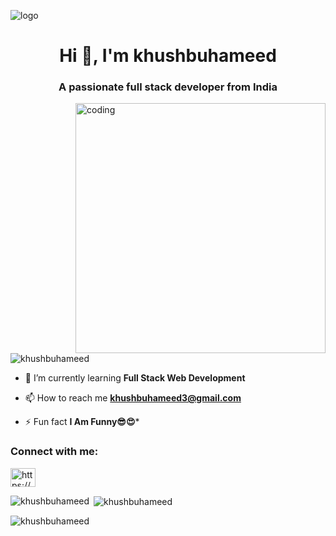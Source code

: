 ![logo](https://www.canva.com/design/DAGCgoUjerQ/CHws6t3FN0vub6N8oR0E5g/view?utm_content=DAGCgoUjerQ&utm_campaign=designshare&utm_medium=link&utm_source=editor)

<h1 align="center">Hi 👋, I'm khushbuhameed</h1>
<h3 align="center">A passionate full stack developer from India</h3>
<img align = "right" alt ="coding" width="400" src="https://images.lemonly.com/wp-content/uploads/2018/08/07150313/Homebase_Thumb_v01.gif">

<p align="left"> <img src="https://komarev.com/ghpvc/?username=khushbuhameed&label=Profile%20views&color=0e75b6&style=flat" alt="khushbuhameed" /> </p>

- 🌱 I’m currently learning **Full Stack Web Development**

- 📫 How to reach me **khushbuhameed3@gmail.com**

- ⚡ Fun fact **I Am Funny😎😍***

<h3 align="left">Connect with me:</h3>
<p align="left">
<a href="https://linkedin.com/in/https://www.linkedin.com/in/khushbu-hameed-6a0551260/" target="blank"><img align="center" src="https://raw.githubusercontent.com/rahuldkjain/github-profile-readme-generator/master/src/images/icons/Social/linked-in-alt.svg" alt="https://www.linkedin.com/in/khushbu-hameed-6a0551260/" height="30" width="40" /></a>
</p>

<p><img align="left" src="https://github-readme-stats.vercel.app/api/top-langs?username=khushbuhameed&show_icons=true&locale=en&layout=compact" alt="khushbuhameed" /></p>

<p>&nbsp;<img align="center" src="https://github-readme-stats.vercel.app/api?username=khushbuhameed&show_icons=true&locale=en" alt="khushbuhameed" /></p>

<p><img align="center" src="https://github-readme-streak-stats.herokuapp.com/?user=khushbuhameed&" alt="khushbuhameed" /></p>
